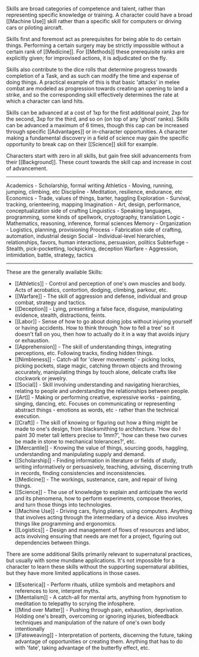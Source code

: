 Skills are broad categories of competence and talent, rather than representing specific knowledge or training. A character could have a broad [[Machine Use]] skill rather than a specific skill for computers or driving cars or piloting aircraft.

Skills first and foremost act as prerequisites for being able to do certain things. Performing a certain surgery may be strictly impossible without a certain rank of [[Medicine]]. For [[Methods]] these prerequisite ranks are explicitly given; for improvised actions, it is adjudicated on the fly.

Skills also contribute to the dice rolls that determine progress towards completion of a Task, and as such can modify the time and expense of doing things. A practical example of this is that basic 'attacks' in melee combat are modeled as progression towards creating an opening to land a strike, and so the corresponding skill effectively determines the rate at which a character can land hits.

Skills can be advanced at a cost of 1xp for the first additional point, 2xp for the second, 3xp for the third, and so on (on top of any 'ghost' ranks). Skills can be advanced a maximum of 6 times, though this cap can be increased through specific [[Advantages]] or in-character opportunities. A character making a fundamental discovery in a field of science may gain the specific opportunity to break cap on their [[Science]] skill for example.

Characters start with zero in all skills, but gain free skill advancements from their [[Background]]. These count towards the skill cap and increase in cost of advancement.

---
Academics - Scholarship, formal writing
Athletics - Moving, running, jumping, climbing, etc
Discipline - Meditation, resilience, endurance, etc
Economics - Trade, values of things, barter, haggling
Exploration - Survival, tracking, orienteering, mapping
Imagination - Art, design, performance, conceptualization side of crafting
Linguistics - Speaking languages, programming, some kinds of spellwork, cryptography, translation
Logic - Mathematics, reasoning, inference, formal sciences
Memory -
Organization - Logistics, planning, provisioning
Process - Fabrication side of crafting, automation, industrial design
Social - Individual-level hierarchies, relationships, favors, human interactions, persuasion, politics
Subterfuge - Stealth, pick-pocketting, lockpicking, deception
Warfare - Aggression, intimidation, battle, strategy, tactics

---
These are the generally available Skills:

- [[Athletics]] - Control and perception of one's own muscles and body. Acts of acrobatics, contortion, dodging, climbing, parkour, etc.
- [[Warfare]] - The skill of aggression and defense, individual and group combat, strategy and tactics. 
- [[Deception]] - Lying, presenting a false face, disguise, manipulating evidence, stealth, distractions, feints.
- [[Labor]] - Sense of how to go about doing jobs without injuring yourself or having accidents. How to think through 'how to fell a tree' so it doesn't fall on you, then how to actually do it in a way that avoids injury or exhaustion.
- [[Apprehension]] - The skill of understanding things, integrating perceptions, etc. Following tracks, finding hidden things.
- [[Nimbleness]] - Catch-all for 'clever movements' - picking locks, picking pockets, stage magic, catching thrown objects and throwing accurately, manipulating things by touch alone, delicate crafts like clockwork or jewelry.
- [[Social]] - Skill involving understanding and navigating hierarchies, relating to people and understanding the relationships between people.
- [[Art]] - Making or performing creative, expressive works - painting, singing, dancing, etc. Focuses on communicating or representing abstract things - emotions as words, etc - rather than the technical execution.
- [[Craft]] - The skill of knowing or figuring out how a thing might be made to one's design, from blacksmithing to architecture. 'How do I paint 30 meter tall letters precise to 1mm?', 'how can these two curves be made in stone to mechanical tolerances?', etc.
- [[Mercantile]] - Knowing the value of things, sourcing goods, haggling, understanding and manipulating supply and demand.
- [[Scholarship]] - Finding information in literature or fields of study, writing informatively or persuasively, teaching, advising, discerning truth in records, finding consistencies and inconsistencies.
- [[Medicine]] - The workings, sustenance, care, and repair of living things.
- [[Science]] - The use of knowledge to explain and anticipate the world and its phenomena, how to perform experiments, compose theories, and turn those things into technologies.
- [[Machine Use]] - Driving cars, flying planes, using computers. Anything that involves acting through the intermediary of a device. Also involves things like programming and ergonomics.
- [[Logistics]] - Design and management of flows of resources and labor, acts involving ensuring that needs are met for a project, figuring out dependencies between things.

There are some additional Skills primarily relevant to supernatural practices, but usually with some mundane applications. It's not impossible for a character to learn these skills without the supporting supernatural abilities, but they have more limited applications in those cases.
- [[Esoterica]] - Perform rituals, utilize symbols and metaphors and references to lore, interpret myths.
- [[Mentalism]] - A catch-all for mental arts, anything from hypnotism to meditation to telepathy to scrying the infosphere.
- [[Mind over Matter]] - Pushing through pain, exhaustion, deprivation. Holding one's breath, overcoming or ignoring injuries, biofeedback techniques and manipulation of the nature of one's own body intentionally
- [[Fateweaving]] - Interpretation of portents, discerning the future, taking advantage of opportunities or creating them. Anything that has to do with 'fate', taking advantage of the butterfly effect, etc. 